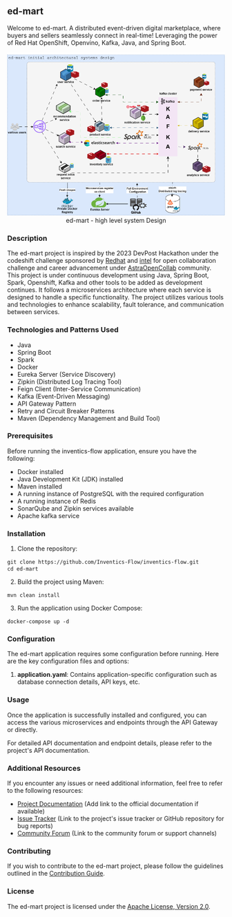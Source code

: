 ## ed-mart

Welcome to ed-mart. A distributed event-driven digital marketplace, where buyers and sellers seamlessly connect in real-time! Leveraging the power of Red Hat OpenShift, Openvino, Kafka, Java, and Spring Boot.

<p align="center">
    <img src="/ed-mart-platform.png" alt="ed-mart high level system design">
    <br />
    ed-mart - high level system Design
</p>

### Description

The ed-mart project is inspired by the 2023 DevPost Hackathon under the codeshift challenge sponsored by [Redhat](https://www.redhat.com/en/technologies/cloud-computing/openshift) and [intel](https://www.intel.com/content/www/us/en/developer/tools/openvino-toolkit/overview.html) for open collaboration challenge and career advancement under [AstraOpenCollab](https://inventicsflow.slack.com/archives/C05UETHQ8QG) community. 
This project is under continuous development using Java, Spring Boot, Spark, Openshift, Kafka and other tools to be added as development continues. It follows a microservices architecture where each service is designed to handle a specific functionality. The project utilizes various tools and technologies to enhance scalability, fault tolerance, and communication between services.

### Technologies and Patterns Used

- Java
- Spring Boot
- Spark
- Docker
- Eureka Server (Service Discovery)
- Zipkin (Distributed Log Tracing Tool)
- Feign Client (Inter-Service Communication)
- Kafka (Event-Driven Messaging)
- API Gateway Pattern
- Retry and Circuit Breaker Patterns
- Maven (Dependency Management and Build Tool)

### Prerequisites

Before running the inventics-flow application, ensure you have the following:

- Docker installed
- Java Development Kit (JDK) installed
- Maven installed
- A running instance of PostgreSQL with the required configuration
- A running instance of Redis
- SonarQube and Zipkin services available
- Apache kafka service


### Installation

1. Clone the repository:

```shell
git clone https://github.com/Inventics-Flow/inventics-flow.git
cd ed-mart
```

2. Build the project using Maven:

```shell
mvn clean install
```

3. Run the application using Docker Compose:

```shell
docker-compose up -d
```

### Configuration

The ed-mart application requires some configuration before running. Here are the key configuration files and options:

1. **application.yaml**: Contains application-specific configuration such as database connection details, API keys, etc.

### Usage

Once the application is successfully installed and configured, you can access the various microservices and endpoints through the API Gateway or directly.

For detailed API documentation and endpoint details, please refer to the project's API documentation.

### Additional Resources

If you encounter any issues or need additional information, feel free to refer to the following resources:

- [Project Documentation]() (Add link to the official documentation if available)
- [Issue Tracker](https://github.com/Ed-mart/ed-mart/issues) (Link to the project's issue tracker or GitHub repository for bug reports)
- [Community Forum](https://ed-mart.slack.com/archives/C05JEES1P8E) (Link to the community forum or support channels)

### Contributing

If you wish to contribute to the ed-mart project, please follow the guidelines outlined in the [Contribution Guide](community-guildelines.md).

### License

The ed-mart project is licensed under the [Apache License, Version 2.0](https://opensource.org/license/apache-2-0/).
